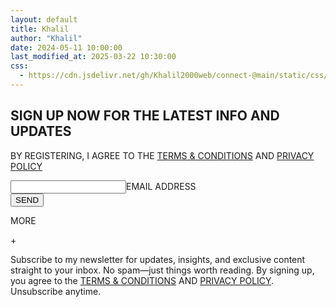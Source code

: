 ```yaml
---
layout: default
title: Khalil
author: "Khalil"
date: 2024-05-11 10:00:00
last_modified_at: 2025-03-22 10:30:00
css: 
  - https://cdn.jsdelivr.net/gh/Khalil2000web/connect-@main/static/css/index.css
---
```


<form action="https://formspree.io/f/mldrezaz" method="POST"><h2>SIGN UP NOW FOR THE LATEST INFO AND UPDATES</h2><p>BY REGISTERING, I AGREE TO THE <a href="https://khaliiil.com/terms-conditions">TERMS & CONDITIONS</a> AND <a href="https://khaliiil.com/privacy-policy">PRIVACY POLICY</a></p><div class="input-container"><input required type="email" id="email" name="email" placeholder=" " autocomplete="off"><label for="email">EMAIL ADDRESS</label></div><button id="subtn" type="submit">SEND</button></form>
<div class="bs38ha-m">
<div class="expandable-row" onclick="toggleMessage(this)"><p class="left-text">MORE</p><p class="right-text">+</p></div><div class="expandable-message">Subscribe to my newsletter for updates, insights, and exclusive content straight to your inbox. No spam—just things worth reading. By signing up, you agree to the <a href="https://khaliiil.com/terms-conditions">TERMS & CONDITIONS</a> AND <a href="https://khaliiil.com/privacy-policy">PRIVACY POLICY</a>. Unsubscribe anytime.</div>
</div>
<script>function toggleMessage(element) {var message = element.nextElementSibling;var plusIcon = element.querySelector(".right-text");if (message.style.display === "none" || message.style.display === "") {message.style.display = "block";plusIcon.textContent = "—"; } else {message.style.display = "none";plusIcon.textContent = "+";}}</script>